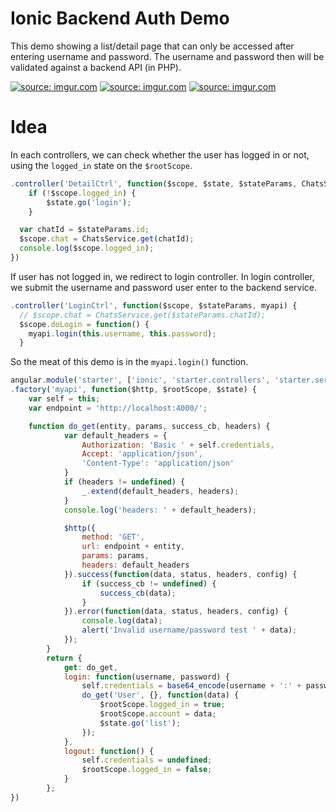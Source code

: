 # Ionic Backend Auth Demo

This demo showing a list/detail page that can only be accessed after entering username and password. The username and password then will be validated against a backend API (in PHP).

<a href="http://imgur.com/BHwQ5gP"><img src="http://i.imgur.com/BHwQ5gPm.png" title="source: imgur.com" /></a>
<a href="http://imgur.com/L78RiYJ"><img src="http://i.imgur.com/L78RiYJm.png" title="source: imgur.com" /></a>
<a href="http://imgur.com/9cand64"><img src="http://i.imgur.com/9cand64m.png" title="source: imgur.com" /></a>

# Idea
In each controllers, we can check whether the user has logged in or not, using the `logged_in` state on the `$rootScope`.

```js
.controller('DetailCtrl', function($scope, $state, $stateParams, ChatsService) {
    if (!$scope.logged_in) {
        $state.go('login');
    }

  var chatId = $stateParams.id;
  $scope.chat = ChatsService.get(chatId);
  console.log($scope.logged_in);
})
```
If user has not logged in, we redirect to login controller. In login controller, we submit the username and password user enter to the backend service.

```js
.controller('LoginCtrl', function($scope, $stateParams, myapi) {
  // $scope.chat = ChatsService.get($stateParams.chatId);
  $scope.doLogin = function() {
    myapi.login(this.username, this.password);
  }
```
So the meat of this demo is in the `myapi.login()` function.

```js
angular.module('starter', ['ionic', 'starter.controllers', 'starter.services'])
.factory('myapi', function($http, $rootScope, $state) {
    var self = this;
    var endpoint = 'http://localhost:4000/';

    function do_get(entity, params, success_cb, headers) {
            var default_headers = {
                Authorization: 'Basic ' + self.credentials,
                Accept: 'application/json',
                'Content-Type': 'application/json'
            }
            if (headers != undefined) {
                _.extend(default_headers, headers);
            }
            console.log('headers: ' + default_headers);

            $http({
                method: 'GET',
                url: endpoint + entity,
                params: params,
                headers: default_headers
            }).success(function(data, status, headers, config) {
                if (success_cb != undefined) {
                    success_cb(data);
                }
            }).error(function(data, status, headers, config) {
                console.log(data);
                alert('Invalid username/password test ' + data);
            });
        }
        return {
            get: do_get,
            login: function(username, password) {
                self.credentials = base64_encode(username + ':' + password);
                do_get('User', {}, function(data) {
                    $rootScope.logged_in = true;
                    $rootScope.account = data;
                    $state.go('list');
                });
            },
            logout: function() {
                self.credentials = undefined;
                $rootScope.logged_in = false;
            }
        };
})
```
